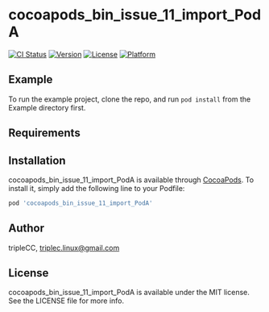 # cocoapods_bin_issue_11_import_PodA

[![CI Status](https://img.shields.io/travis/tripleCC/cocoapods_bin_issue_11_import_PodA.svg?style=flat)](https://travis-ci.org/tripleCC/cocoapods_bin_issue_11_import_PodA)
[![Version](https://img.shields.io/cocoapods/v/cocoapods_bin_issue_11_import_PodA.svg?style=flat)](https://cocoapods.org/pods/cocoapods_bin_issue_11_import_PodA)
[![License](https://img.shields.io/cocoapods/l/cocoapods_bin_issue_11_import_PodA.svg?style=flat)](https://cocoapods.org/pods/cocoapods_bin_issue_11_import_PodA)
[![Platform](https://img.shields.io/cocoapods/p/cocoapods_bin_issue_11_import_PodA.svg?style=flat)](https://cocoapods.org/pods/cocoapods_bin_issue_11_import_PodA)

## Example

To run the example project, clone the repo, and run `pod install` from the Example directory first.

## Requirements

## Installation

cocoapods_bin_issue_11_import_PodA is available through [CocoaPods](https://cocoapods.org). To install
it, simply add the following line to your Podfile:

```ruby
pod 'cocoapods_bin_issue_11_import_PodA'
```

## Author

tripleCC, triplec.linux@gmail.com

## License

cocoapods_bin_issue_11_import_PodA is available under the MIT license. See the LICENSE file for more info.
